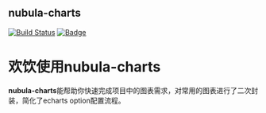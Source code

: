 ## nubula-charts

[![Build Status](https://travis-ci.com/joeweegun/nebular-charts.svg?branch=main)](https://travis-ci.com/joeweegun/nebular-charts)
[![Badge](https://img.shields.io/badge/link-996.icu-%23FF4D5B.svg?style=flat-square)](https://996.icu/#/zh_CN)

# 欢饮使用nubula-charts

**nubula-charts**能帮助你快速完成项目中的图表需求，对常用的图表进行了二次封装，简化了echarts option配置流程。